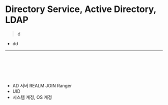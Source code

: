 # Directory Service, Active Directory, LDAP
> d
* dd 

<hr>
<br>

##
#### 

<br>

###
* AD 서버 REALM JOIN Ranger
* UID
* 시스템 계정, OS 계정

